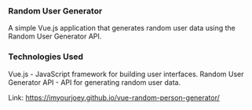 ### Random User Generator
A simple Vue.js application that generates random user data using the Random User Generator API. </br>

### Technologies Used
Vue.js - JavaScript framework for building user interfaces.
Random User Generator API - API for generating random user data. </br>

Link: <https://imyourjoey.github.io/vue-random-person-generator/>

